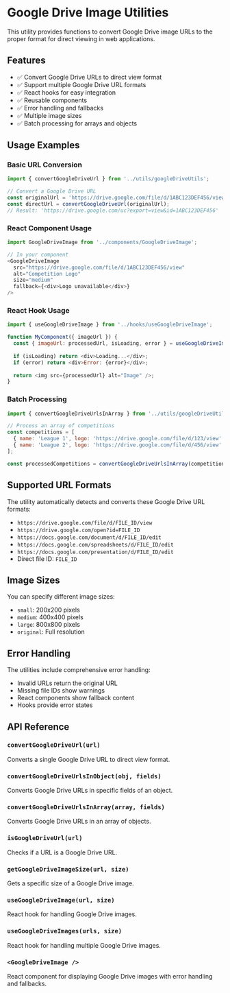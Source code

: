 # Google Drive Image Utilities

This utility provides functions to convert Google Drive image URLs to the proper format for direct viewing in web applications.

## Features

- ✅ Convert Google Drive URLs to direct view format
- ✅ Support multiple Google Drive URL formats
- ✅ React hooks for easy integration
- ✅ Reusable components
- ✅ Error handling and fallbacks
- ✅ Multiple image sizes
- ✅ Batch processing for arrays and objects

## Usage Examples

### Basic URL Conversion

```javascript
import { convertGoogleDriveUrl } from '../utils/googleDriveUtils';

// Convert a Google Drive URL
const originalUrl = 'https://drive.google.com/file/d/1ABC123DEF456/view';
const directUrl = convertGoogleDriveUrl(originalUrl);
// Result: 'https://drive.google.com/uc?export=view&id=1ABC123DEF456'
```

### React Component Usage

```javascript
import GoogleDriveImage from '../components/GoogleDriveImage';

// In your component
<GoogleDriveImage
  src="https://drive.google.com/file/d/1ABC123DEF456/view"
  alt="Competition Logo"
  size="medium"
  fallback={<div>Logo unavailable</div>}
/>
```

### React Hook Usage

```javascript
import { useGoogleDriveImage } from '../hooks/useGoogleDriveImage';

function MyComponent({ imageUrl }) {
  const { imageUrl: processedUrl, isLoading, error } = useGoogleDriveImage(imageUrl);
  
  if (isLoading) return <div>Loading...</div>;
  if (error) return <div>Error: {error}</div>;
  
  return <img src={processedUrl} alt="Image" />;
}
```

### Batch Processing

```javascript
import { convertGoogleDriveUrlsInArray } from '../utils/googleDriveUtils';

// Process an array of competitions
const competitions = [
  { name: 'League 1', logo: 'https://drive.google.com/file/d/123/view' },
  { name: 'League 2', logo: 'https://drive.google.com/file/d/456/view' }
];

const processedCompetitions = convertGoogleDriveUrlsInArray(competitions, ['logo']);
```

## Supported URL Formats

The utility automatically detects and converts these Google Drive URL formats:

- `https://drive.google.com/file/d/FILE_ID/view`
- `https://drive.google.com/open?id=FILE_ID`
- `https://docs.google.com/document/d/FILE_ID/edit`
- `https://docs.google.com/spreadsheets/d/FILE_ID/edit`
- `https://docs.google.com/presentation/d/FILE_ID/edit`
- Direct file ID: `FILE_ID`

## Image Sizes

You can specify different image sizes:

- `small`: 200x200 pixels
- `medium`: 400x400 pixels  
- `large`: 800x800 pixels
- `original`: Full resolution

## Error Handling

The utilities include comprehensive error handling:

- Invalid URLs return the original URL
- Missing file IDs show warnings
- React components show fallback content
- Hooks provide error states

## API Reference

### `convertGoogleDriveUrl(url)`
Converts a single Google Drive URL to direct view format.

### `convertGoogleDriveUrlsInObject(obj, fields)`
Converts Google Drive URLs in specific fields of an object.

### `convertGoogleDriveUrlsInArray(array, fields)`
Converts Google Drive URLs in an array of objects.

### `isGoogleDriveUrl(url)`
Checks if a URL is a Google Drive URL.

### `getGoogleDriveImageSize(url, size)`
Gets a specific size of a Google Drive image.

### `useGoogleDriveImage(url, size)`
React hook for handling Google Drive images.

### `useGoogleDriveImages(urls, size)`
React hook for handling multiple Google Drive images.

### `<GoogleDriveImage />`
React component for displaying Google Drive images with error handling and fallbacks.
